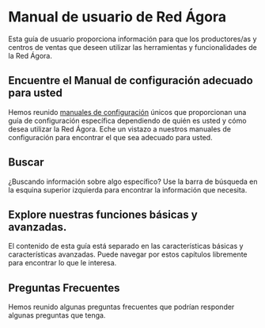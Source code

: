 # Manual de usuario de Red Ágora

Esta guía de usuario proporciona información para que los productores/as y centros de ventas que deseen utilizar las herramientas y funcionalidades de la Red Ágora.

## Encuentre el Manual de configuración adecuado para usted
Hemos reunido [manuales de configuración](/model-specific-setup-instructions.md) únicos que proporcionan una guía de configuración específica dependiendo de quién es usted y cómo desea utilizar la Red Ágora. Eche un vistazo a nuestros manuales de configuración para encontrar el que sea adecuado para usted.

## Buscar
¿Buscando información sobre algo específico? Use la barra de búsqueda en la esquina superior izquierda para encontrar la información que necesita.

## Explore nuestras funciones básicas y avanzadas.
El contenido de esta guía está separado en las características básicas y características avanzadas. Puede navegar por estos capítulos libremente para encontrar lo que le interesa.

## Preguntas Frecuentes
Hemos reunido algunas preguntas frecuentes que podrían responder algunas preguntas que tenga.